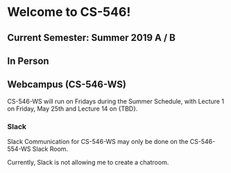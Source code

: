 # Welcome to CS-546!

## Current Semester: Summer 2019 A / B

## In Person

## Webcampus (CS-546-WS)

CS-546-WS will run on Fridays during the Summer Schedule, with Lecture 1 on Friday, May 25th and Lecture 14 on {TBD}.

### Slack

Slack Communication for CS-546-WS may only be done on the CS-546-554-WS Slack Room.

Currently, Slack is not allowing me to create a chatroom.